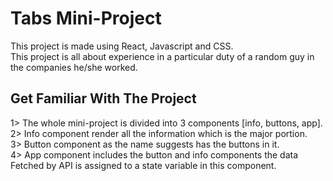 # Tabs Mini-Project

This project is made using React, Javascript and CSS. <br>
This project is all about experience in a particular duty of a random guy in the companies he/she worked. 

## Get Familiar With The Project

1> The whole mini-project is divided into 3 components [info, buttons, app]. <br>
2> Info component render all the information which is the major portion. <br>
3> Button component as the name suggests has the buttons in it. <br>
4> App component includes the button and info components the data Fetched by API is assigned to a state variable in this component. <br>

